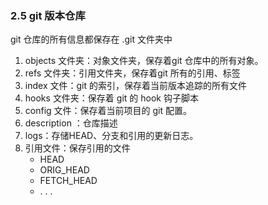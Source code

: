 ### 2.5 git 版本仓库

git 仓库的所有信息都保存在 .git 文件夹中

1. objects 文件夹：对象文件夹，保存着git 仓库中的所有对象。
2. refs 文件夹：引用文件夹，保存着git 所有的引用、标签
3. index 文件：git 的索引，保存着当前版本追踪的所有文件
4. hooks 文件夹：保存着 git 的 hook 钩子脚本
5. config 文件：保存着当前项目的 git 配置。
6. description ：仓库描述
7. logs：存储HEAD、分支和引用的更新日志。
8. 引用文件：保存引用的文件
   - HEAD 
   - ORIG_HEAD
   - FETCH_HEAD
   - . . . 
